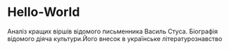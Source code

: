 # Hello-World
Аналіз кращих віршів відомого письменника Василь Стуса. Біографія відомого діяча культури.Його внесок в українське літературознавство
